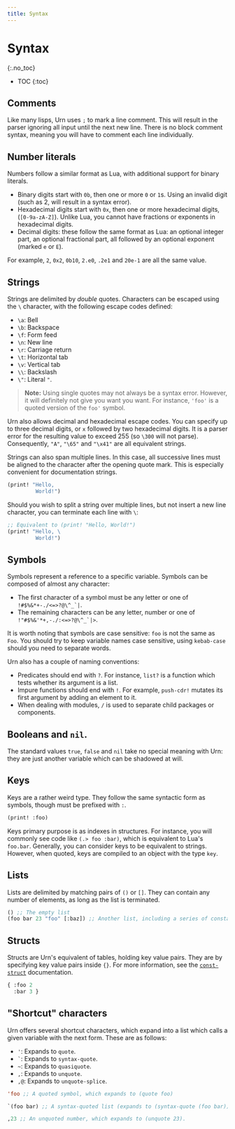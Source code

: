 ```yaml
---
title: Syntax
---
```


# Syntax
{:.no_toc}

* TOC
{:toc}

## Comments
Like many lisps, Urn uses `;` to mark a line comment. This will result in the parser ignoring all input until the next
new line. There is no block comment syntax, meaning you will have to comment each line individually.

## Number literals
Numbers follow a similar format as Lua, with additional support for binary literals.

 - Binary digits start with `0b`, then one or more `0` or `1`s. Using an invalid digit (such as 2, will result in a syntax error).
 - Hexadecimal digits start with `0x`, then one or more hexadecimal digits, (`[0-9a-zA-Z]`). Unlike Lua, you cannot have
   fractions or exponents in hexadecimal digits.
 - Decimal digits: these follow the same format as Lua: an optional integer part, an optional fractional part, all
   followed by an optional exponent (marked `e` or `E`).

For example, `2`, `0x2`, `0b10`, `2.e0`, `.2e1` and `20e-1` are all the same value.

## Strings
Strings are delimited by *double* quotes. Characters can be escaped using the `\` character, with the following escape
codes defined:

 - `\a`: Bell
 - `\b`: Backspace
 - `\f`: Form feed
 - `\n`: New line
 - `\r`: Carriage return
 - `\t`: Horizontal tab
 - `\v`: Vertical tab
 - `\\`: Backslash
 - `\"`: Literal `"`.

> **Note:** Using single quotes may not always be a syntax error. However, it will definitely not give you want you
> want. For instance, `'foo'` is a quoted version of the `foo'` symbol.

Urn also allows decimal and hexadecimal escape codes. You can specify up to three decimal digits, or `x` followed by two
hexadecimal digits. It is a parser error for the resulting value to exceed 255 (so `\300` will not parse). Consequently,
`"A"`, `"\65"` and `"\x41"` are all equivalent strings.

Strings can also span multiple lines. In this case, all successive lines must be aligned to the character after the
opening quote mark. This is especially convenient for documentation strings.

```cl
(print! "Hello,
         World!")
```

Should you wish to split a string over multiple lines, but not insert a new line character, you can terminate each line with `\`:

```cl
;; Equivalent to (print! "Hello, World!")
(print! "Hello, \
         World!")
```

## Symbols
Symbols represent a reference to a specific variable. Symbols can be composed of almost any character:

 - The first character of a symbol must be any letter or one of ``!#$%&*+-./<=>?@\^_`|``.
 - The remaining characters can be any letter, number or one of ``!"#$%&'*+,-./:<=>?@\^_`|>``.

It is worth noting that symbols are case sensitive: `foo` is not the same as `Foo`. You should try to keep variable
names case sensitive, using `kebab-case` should you need to separate words.

Urn also has a couple of naming conventions:
 - Predicates should end with `?`. For instance, `list?` is a function which tests whether its argument is a list.
 - Impure functions should end with `!`. For example, `push-cdr!` mutates its first argument by adding an element to it.
 - When dealing with modules, `/` is used to separate child packages or components.

## Booleans and `nil`.
The standard values `true`, `false` and `nil` take no special meaning with Urn: they are just another variable which can
be shadowed at will.

## Keys
Keys are a rather weird type. They follow the same syntactic form as symbols, though must be prefixed with
`:`.

```cl
(print! :foo)
```

Keys primary purpose is as indexes in structures. For instance, you will commonly see code like `(.> foo :bar)`, which
is equivalent to Lua's `foo.bar`. Generally, you can consider keys to be equivalent to strings. However, when quoted,
keys are compiled to an object with the type `key`.

## Lists
Lists are delimited by matching pairs of `()` or `[]`. They can contain any number of elements, as long as the
list is terminated.

```cl
() ;; The empty list
(foo bar 23 "foo" [:baz]) ;; Another list, including a series of constants and nested lists.
```

## Structs
Structs are Urn's equivalent of tables, holding key value pairs. They are by specifying key value pairs inside `{}`. For
more information, see the [`const-struct`](02-special-forms.md#const-struct-pairs) documentation.

```cl
{ :foo 2
  :bar 3 }
```

## "Shortcut" characters
Urn offers several shortcut characters, which expand into a list which calls a given variable with the next form. These
are as follows:

 - `'`: Expands to `quote`.
 - `` ` ``: Expands to `syntax-quote`.
 - `~`: Expands to `quasiquote`.
 - `,`: Expands to `unquote`.
 - `,@`: Expands to `unquote-splice`.

```cl
'foo ;; A quoted symbol, which expands to (quote foo)

`(foo bar) ;; A syntax-quoted list (expands to (syntax-quote (foo bar)) ).

,23 ;; An unquoted number, which expands to (unquote 23).
```
